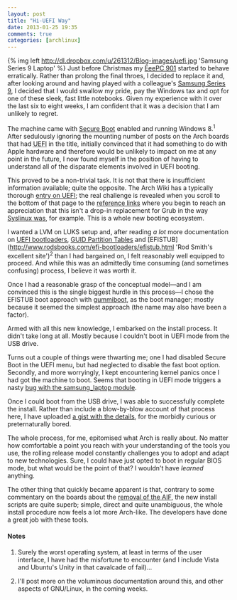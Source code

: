 ```yaml
---
layout: post
title: "Hi-UEFI Way"
date: 2013-01-25 19:35
comments: true
categories: [archlinux]
---
```

{% img left http://dl.dropbox.com/u/261312/Blog-images/uefi.jpg 'Samsung Series 9 Laptop' %}
Just before Christmas my 
[EeePC 901](https://bitbucket.org/jasonwryan/eeepc/src 'Bitbucket repo for Archer') started
to behave erratically. Rather than prolong the final throes, I decided to replace it and,
after looking around and having played with a colleague's
[Samsung Series 9](http://www.cnet.com.au/samsung-series-9-13-inch-2012-339341806.htm 'CNet Review'),
I decided that I would swallow my pride, pay the Windows tax and opt for one of these sleek, fast
little notebooks. Given my experience with it over the last six to eight weeks, I am confident that
it was a decision that I am unlikely to regret.

The machine came with 
[Secure Boot](https://en.wikipedia.org/wiki/Windows_8#Secure_boot 'Wikipedia entry on Windows 8')
enabled and running Windows 8.<sup>1</sup> After sedulously ignoring the mounting number
of posts on the Arch boards that had <acronym title="Unified Extensible Firmware Interface">UEFI</acronym>
in the title, initially convinced that it had something to do with Apple hardware and therefore
would be unlikely to impact on me at any point in the future, I now found myself in the position of
having to understand all of the disparate elements involved in UEFI booting.

This proved to be a non-trivial task. It is not that there is insufficient information
available; quite the opposite. The Arch Wiki has a typically thorough
[entry on UEFI](https://wiki.archlinux.org/index.php/UEFI 'Arch Wiki page'); the real 
challenge is revealed when you scroll to the bottom of that page to the 
[reference links](https://wiki.archlinux.org/index.php/UEFI#See_also 'See also section')
where you begin to reach an appreciation that this isn't a drop-in replacement for
Grub in the way [Syslinux was](http://jasonwryan.com/blog/2012/07/09/syslinux/ 'My post on moving to Syslinux'),
for example. This is a whole new booting ecosystem.

I wanted a LVM on LUKS setup and, after reading *a lot* more documentation on
[UEFI bootloaders](https://wiki.archlinux.org/index.php/UEFI_Bootloaders 'Arch Wiki entry'),
[GUID Partition Tables](https://wiki.archlinux.org/index.php/GPT 'Arch Wiki GPT page') and
[EFISTUB](http://www.rodsbooks.com/efi-bootloaders/efistub.html 'Rod Smith's excellent site')<sup>2</sup>
than I had bargained on, I felt reasonably well equipped to proceed. And while this was an
admittedly time consuming (and sometimes confusing) process, I believe it was worth it.

Once I had a reasonable grasp of the conceptual model—and I am convinced this is the single
biggest hurdle in this process—I chose the EFISTUB boot approach with
[gummiboot](http://freedesktop.org/wiki/Software/gummiboot 'gummiboot homepage'),
as the boot manager; mostly because it seemed the simplest approach (the name may also
have been a factor).

Armed with all this new knowledge, I embarked on the install process. It didn't take long at
all. Mostly because I couldn't boot in UEFI mode from the USB drive. 

Turns out a couple of things were thwarting me; one I had disabled Secure Boot
in the UEFI menu, but had neglected to disable the fast boot option. Secondly,
and more worryingly, I kept encountering kernel panics once I had got the
machine to boot. Seems that booting in UEFI mode triggers a nasty 
[bug with the samsung_laptop module](https://bugzilla.kernel.org/show_bug.cgi?id=47121 'On the Kernel bugtracker').

Once I could boot from the USB drive, I was able to successfully complete the install. 
Rather than include a blow-by-blow account of that process here, I
have uploaded 
[a gist with the details](https://gist.github.com/4618490 'Gist with installation details'),
for the morbidly curious or preternaturally bored.

The whole process, for me, epitomised what Arch is really about. No matter how comfortable
a point you reach with your understanding of the tools you use, the rolling release model
constantly challenges you to adopt and adapt to new technologies. Sure, I could have just
opted to boot in regular BIOS mode, but what would be the point of that? I wouldn't have
*learned* anything.

The other thing that quickly became apparent is that, contrary to some commentary
on the boards about the
[removal of the AIF](https://www.archlinux.org/news/install-media-20120715-released/ 'News item on new install method'),
the new install scripts are quite superb; simple, direct and quite unambiguous, the whole
install procedure now feels a lot more Arch-like. The developers have done a great
job with these tools.

#### Notes
1. Surely the worst operating system, at least in terms of the user interface, I have
had the misfortune to encounter (and I include Vista and Ubuntu's Unity in that
cavalcade of fail)…

2. I'll post more on the voluminous documentation around this, and other aspects of
GNU/Linux, in the coming weeks.
